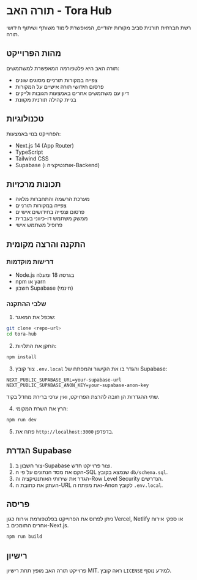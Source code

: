 # תורה האב - Tora Hub

רשת חברתית תורנית סביב מקורות יהודיים, המאפשרת לימוד משותף ושיתוף חידושי תורה.

## מהות הפרוייקט

תורה האב היא פלטפורמה המאפשרת למשתמשים:
- צפייה במקורות תורניים מסוגים שונים
- פרסום חידושי תורה אישיים על המקורות
- דיון עם משתמשים אחרים באמצעות תגובות ולייקים
- בניית קהילה תורנית מקוונת

## טכנולוגיות

הפרוייקט בנוי באמצעות:
- Next.js 14 (App Router)
- TypeScript
- Tailwind CSS
- Supabase (אותנטיקציה ו-Backend)

## תכונות מרכזיות

- מערכת הרשמה והתחברות מלאה
- צפייה במקורות תורניים
- פרסום וצפייה בחידושים אישיים
- ממשק משתמש דו-כיווני בעברית
- פרופיל משתמש אישי

## התקנה והרצה מקומית

### דרישות מוקדמות

- Node.js בגרסה 18 ומעלה
- npm או yarn
- חשבון Supabase (חינמי)

### שלבי ההתקנה

1. שכפל את המאגר:
```bash
git clone <repo-url>
cd tora-hub
```

2. התקן את התלויות:
```bash
npm install
```

3. צור קובץ `.env.local` והגדר בו את הקישור והמפתח של Supabase:
```
NEXT_PUBLIC_SUPABASE_URL=your-supabase-url
NEXT_PUBLIC_SUPABASE_ANON_KEY=your-supabase-anon-key
```
שתי ההגדרות הן חובה להרצת הפרויקט, ואין ערכי ברירת מחדל בקוד.

4. הרץ את השרת המקומי:
```bash
npm run dev
```

5. פתח את `http://localhost:3000` בדפדפן.

## הגדרת Supabase

1. צור חשבון ב-Supabase וצור פרוייקט חדש.
2. הקם את מסד הנתונים על פי ה-SQL שנמצא בקובץ `db/schema.sql`.
3. הגדר את שירותי האותנטיקציה וה-Row Level Security הנדרשים.
4. העתק את כתובת ה-URL ואת מפתח ה-Anon לקובץ `.env.local`.

## פריסה

ניתן לפרוס את הפרוייקט בפלטפורמת אירוח כגון Vercel, Netlify או ספקי אירוח אחרים התומכים ב-Next.js.

```bash
npm run build
```

## רישיון

פרוייקט תורה האב מופץ תחת רישיון MIT. ראה קובץ `LICENSE` למידע נוסף.
